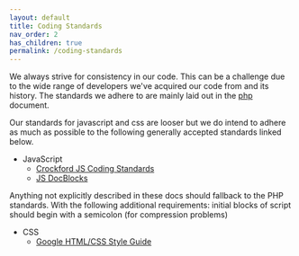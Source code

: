 ```yaml
---
layout: default
title: Coding Standards
nav_order: 2
has_children: true
permalink: /coding-standards
---
```


We always strive for consistency in our code. This can be a challenge
due to the wide range of developers we've acquired our code from and its
history. The standards we adhere to are mainly laid out in the
[php](php) document.

Our standards for javascript and css are looser but we do intend to adhere
as much as possible to the following generally accepted standards linked below.

* JavaScript
  * [Crockford JS Coding Standards](https://www.crockford.com/code.html)
  * [JS DocBlocks](https://devdocs.io/jsdoc/)

Anything not explicitly described in these docs should fallback to the PHP standards.
With the following additional requirements: initial blocks of script should begin with a
semicolon (for compression problems)

* CSS
  * [Google HTML/CSS Style Guide](https://google.github.io/styleguide/htmlcssguide.html)

